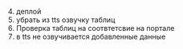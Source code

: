 4. деплой
5. убрать из tts озвучку таблиц
6. Проверка таблиц на соотвтетсвие на портале
7. в tts не озвучивается добавленные данные